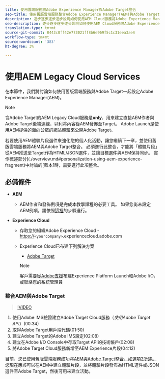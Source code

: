 ```yaml
---
title: 使用雲端服務將Adobe Experience Manager與Adobe Target整合
seo-title: 使用舊版雲端服務整合Adobe Experience Manager(AEM)與Adobe Target
description: 逐步逐步逐步逐步說明如何使用AEM Cloud服務將Adobe Experience Manager(AEM)與Adobe Target整合
seo-description: 逐步逐步逐步逐步說明如何使用AEM Cloud服務將Adobe Experience Manager(AEM)與Adobe Target整合
translation-type: tm+mt
source-git-commit: 0443c8ff42e773021ff8b6e969f5c1c31eea3ae4
workflow-type: tm+mt
source-wordcount: '383'
ht-degree: 3%

---
```



# 使用AEM Legacy Cloud Services

在本節中，我們將討論如何使用舊版雲端服務與Adobe Target一起設定Adobe Experience Manager(AEM)。

>[!NOTE]
>
> 含Adobe Target的AEM Legacy Cloud服務是&#x200B;**only**，用來建立直接AEM作者與Adobe Target後端連線，以利將內容從AEM發佈至Target。 Adobe Launch是使用AEM提供的面向公眾的網站體驗來公開Adobe Target。

若要使用AEM體驗片段選件來強化您的個人化活動，讓您繼續下一章，並使用舊版雲端服務將AEM與Adobe Target整合。 必須進行此整合，才能將「體驗片段」從AEM推送至Target作為HTML/JSON選件，並讓目標選件與AEM保持同步。 實作概述部分](./overview.md#personalization-using-aem-experience-fragment)中討論的[藍本1時，需要進行此項整合。

## 必備條件

* **AEM**

   * AEM作者和發佈例項是完成本教學課程的必要工具。 如果您尚未設定AEM例項，請依照[這裡](./implementation.md#set-up-aem)的步驟進行。

* **Experience Cloud**
   * 存取您的組織Adobe Experience Cloud - <https://>`<yourcompany>`.experiencecloud.adobe.com
   * Experience Cloud已布建下列解決方案
      * [Adobe Target](https://experiencecloud.adobe.com)

      >[!NOTE]
      >
      > 客戶需要從[Adobe支援](https://helpx.adobe.com/tw/contact/enterprise-support.ec.html)布建Experience Platform Launch和Adobe I/O，或聯絡您的系統管理員



### 整合AEM與Adobe Target

>[!VIDEO](https://video.tv.adobe.com/v/28428?quality=12&learn=on)

1. 使用Adobe IMS驗證建立Adobe Target Cloud服務（*使用Adobe Target API*）(00:34)
2. 取得Adobe Target用戶端代碼(01:50)
3. 建立Adobe Target的Adobe IMS設定(02:08)
4. 建立在Adobe I/O Console中存取Target API的技術帳戶(02:08)
5. 將Adobe Target Cloud服務新增至AEM Experience片段(04:12)

目前，您已使用舊版雲端服務成功將[AEM與Adobe Target整合，如選項2所述。 ](./using-aem-cloud-services.md#integrating-aem-target-options)您現在應該可以在AEM中建立體驗片段，並將體驗片段發佈為HTML選件或JSON選件至Adobe Target，然後可用來建立活動。
